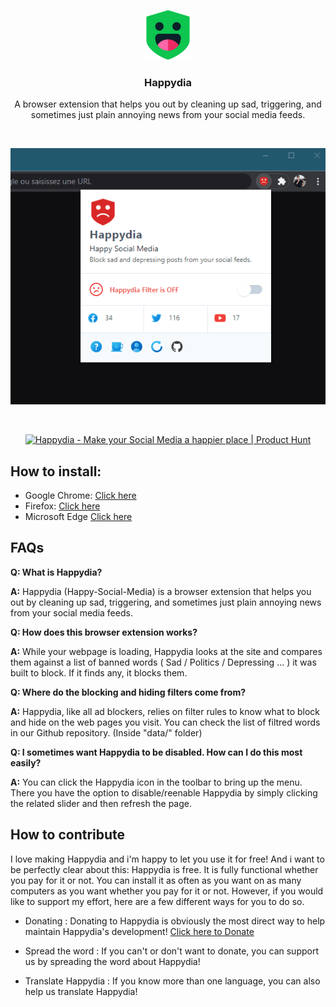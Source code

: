 <p align="center">
  <img src="/icons/on.png" alt="Logo" width="80" height="80">
  <h3 align="center">Happydia</h3>

  <p align="center">
    A browser extension that helps you out by cleaning up sad, triggering, and sometimes just plain annoying news from your social media feeds.
  </p>
  <br />
  <p align="center"><img src="/demo.gif" alt="Demo"></p>
  <br />
  <p align="center">
    <a href="https://www.producthunt.com/posts/happydia?utm_source=badge-featured&utm_medium=badge&utm_souce=badge-happydia" target="_blank"><img src="https://api.producthunt.com/widgets/embed-image/v1/featured.svg?post_id=269850&theme=light" alt="Happydia - Make your Social Media a happier place | Product Hunt" style="width: 250px; height: 54px;" width="250" height="54" /></a>
  </p>
</p>

## How to install:

* Google Chrome: [Click here](https://chrome.google.com/webstore/detail/happydia/eppbnnfjppbiockeliifocniohcpnhlm)
* Firefox: [Click here](https://addons.mozilla.org/en-US/firefox/addon/happydia/)
* Microsoft Edge [Click here](https://github.com/Ademking/happydia)

## FAQs

__Q: What is Happydia?__

__A:__ Happydia (Happy-Social-Media) is a browser extension that helps you out by cleaning up sad, triggering, and sometimes just plain annoying news from your social media feeds.


__Q: How does this browser extension works?__

__A:__ While your webpage is loading, Happydia looks at the site and compares them against a list of banned words ( Sad / Politics / Depressing ... ) it was built to block. If it finds any, it blocks them.


__Q: Where do the blocking and hiding filters come from?__

__A:__ Happydia, like all ad blockers, relies on filter rules to know what to block and hide on the web pages you visit. You can check the list of filtred words in our Github repository. (Inside "data/" folder)


 __Q: I sometimes want Happydia to be disabled. How can I do this most easily?__

__A:__ You can click the Happydia icon in the toolbar to bring up the menu. There you have the option to disable/reenable Happydia by simply clicking the related slider and then refresh the page.
 
## How to contribute

I love making Happydia and i'm happy to let you use it for free! And i want to be perfectly clear about this: Happydia is free. It is fully functional whether you pay for it or not. You can install it as often as you want on as many computers as you want whether you pay for it or not. However, if you would like to support my effort, here are a few different ways for you to do so.

* Donating :
Donating to Happydia is obviously the most direct way to help maintain Happydia's development! [Click here to Donate](https://www.paypal.me/Ademkouki)

* Spread the word :
If you can't or don't want to donate, you can support us by spreading the word about Happydia!

* Translate Happydia :
If you know more than one language, you can also help us translate Happydia!
